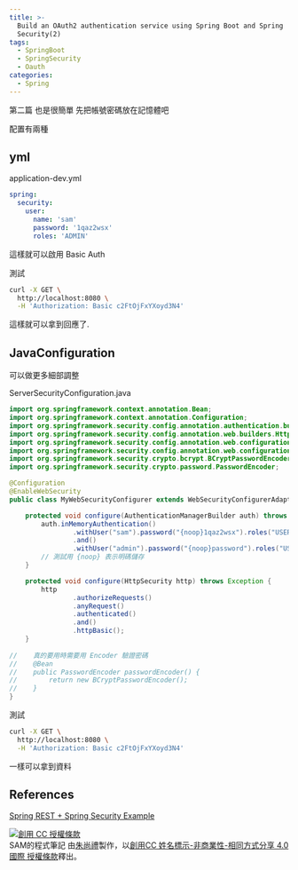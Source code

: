 ```yaml
---
title: >-
  Build an OAuth2 authentication service using Spring Boot and Spring
  Security(2)
tags:
  - SpringBoot
  - SpringSecurity
  - Oauth
categories:
  - Spring
---
```


第二篇 也是很簡單 先把帳號密碼放在記憶體吧  

配置有兩種  

<!--more-->

## yml
application-dev.yml
``` yml
spring:
  security:
    user:
      name: 'sam'
      password: '1qaz2wsx'
      roles: 'ADMIN'
```
這樣就可以啟用 Basic Auth  

測試  
``` bash
curl -X GET \
  http://localhost:8080 \
  -H 'Authorization: Basic c2FtOjFxYXoyd3N4' 
```
這樣就可以拿到回應了.

## JavaConfiguration

可以做更多細部調整  

ServerSecurityConfiguration.java  
``` java
import org.springframework.context.annotation.Bean;
import org.springframework.context.annotation.Configuration;
import org.springframework.security.config.annotation.authentication.builders.AuthenticationManagerBuilder;
import org.springframework.security.config.annotation.web.builders.HttpSecurity;
import org.springframework.security.config.annotation.web.configuration.EnableWebSecurity;
import org.springframework.security.config.annotation.web.configuration.WebSecurityConfigurerAdapter;
import org.springframework.security.crypto.bcrypt.BCryptPasswordEncoder;
import org.springframework.security.crypto.password.PasswordEncoder;

@Configuration
@EnableWebSecurity
public class MyWebSecurityConfigurer extends WebSecurityConfigurerAdapter {

    protected void configure(AuthenticationManagerBuilder auth) throws Exception {
        auth.inMemoryAuthentication()
                .withUser("sam").password("{noop}1qaz2wsx").roles("USER")
                .and()
                .withUser("admin").password("{noop}password").roles("USER", "ADMIN");
        // 測試用 {noop} 表示明碼儲存
    }

    protected void configure(HttpSecurity http) throws Exception {
        http
                .authorizeRequests()
                .anyRequest()
                .authenticated()
                .and()
                .httpBasic();
    }
    
//    真的要用時需要用 Encoder 驗證密碼
//    @Bean
//    public PasswordEncoder passwordEncoder() {
//        return new BCryptPasswordEncoder();
//    }
}
```

測試  
``` bash
curl -X GET \
  http://localhost:8080 \
  -H 'Authorization: Basic c2FtOjFxYXoyd3N4' 
```
一樣可以拿到資料

## References
[Spring REST + Spring Security Example](https://www.mkyong.com/spring-boot/spring-rest-spring-security-example/)  

<a rel="license" href="http://creativecommons.org/licenses/by-nc-sa/4.0/"><img alt="創用 CC 授權條款" style="border-width:0" src="https://i.creativecommons.org/l/by-nc-sa/4.0/88x31.png" /></a><br /><span xmlns:dct="http://purl.org/dc/terms/" property="dct:title">SAM的程式筆記 </span>由<a xmlns:cc="http://creativecommons.org/ns#" href="https://blog.samchu.dev/" property="cc:attributionName" rel="cc:attributionURL">朱尚禮</a>製作，以<a rel="license" href="http://creativecommons.org/licenses/by-nc-sa/4.0/">創用CC 姓名標示-非商業性-相同方式分享 4.0 國際 授權條款</a>釋出。